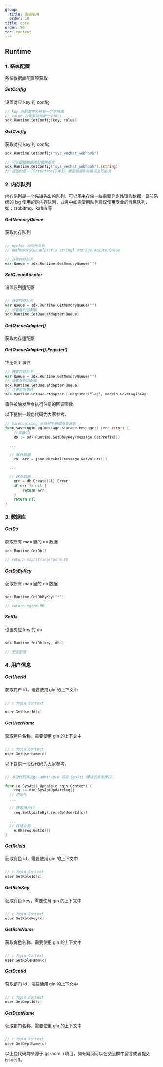 ```yaml
---
group:
  title: 高级使用
  order: 10
title: core
order: 90
toc: content
---
```


## Runtime

### 1. 系统配置

系统数据库配置项获取

##### SetConfig

设置对应 key 的 config

```go
// key 为配置项名称是一个字符串
// value 为配置项值是一个接口
sdk.Runtime.SetConfig(key, value)
```

##### GetConfig

获取对应 key 的 config

```go
sdk.Runtime.GetConfig("sys_wechat_webhook")

// 可以根据数据类型使用断言
sdk.Runtime.GetConfig("sys_wechat_webhook").(string)
// 返回的是一个interface{}类型，需要根据实际情况进行断言

```

### 2. 内存队列

内存队列是一个先进先出的队列，可以用来存储一些需要异步处理的数据，目前系统的 log 使用的是内存队列，业务中如需使用队列建议使用专业的消息队列，如：rabbitmq、kafka 等

##### GetMemoryQueue

获取内存队列

```go

// prefix 为队列名称
// GetMemoryQueue(prefix string) storage.AdapterQueue

// 获取内存队列
var Queue = sdk.Runtime.GetMemoryQueue("")


```

##### SetQueueAdapter

设置队列适配器

```go

// 获取内存队列
var Queue = sdk.Runtime.GetMemoryQueue("")
// 设置队列适配器
sdk.Runtime.SetQueueAdapter(Queue)

```

##### GetQueueAdapter()

获取内存适配器

##### GetQueueAdapter().Register()

注册监听事件

```go
// 获取内存队列
var Queue = sdk.Runtime.GetMemoryQueue("")
// 设置队列适配器
sdk.Runtime.SetQueueAdapter(Queue)
// 注册监听事件
sdk.Runtime.GetQueueAdapter().Register(“log”, models.SaveLoginLog)

```

事件被触发后会执行注册的回调函数

以下提供一段伪代码为大家参考。

```go
// SaveLoginLog 从队列中获取登录日志
func SaveLoginLog(message storage.Messager) (err error) {
	//准备db
	db := sdk.Runtime.GetDbByKey(message.GetPrefix())

  ...

  // 解析数据
	rb, err = json.Marshal(message.GetValues())

  ...

  // 保存数据
	err = db.Create(&l).Error
	if err != nil {
		return err
	}
	return nil
}
```

### 3. 数据库

##### GetDb

获取所有 map 里的 db 数据

```go
sdk.Runtime.GetDb()

// return map[string]*gorm.DB

```

##### GetDbByKey

获取所有 map 里的 db 数据

```go

sdk.Runtime.GetDbByKey("*")

// return *gorm.DB

```

##### SetDb

设置对应 key 的 db

```go

sdk.Runtime.SetDb(key, db )

// 无返回值

```

### 4. 用户信息

##### GetUserId

获取用户 id，需要使用 gin 的上下文中

```go

// c 为gin.Context

user.GetUserId(c)

```

##### GetUserName

获取用户名称，需要使用 gin 的上下文中

```go

// c 为gin.Context
user.GetUserName(c)

```

以下提供一段伪代码为大家参考。

```go

// 本段代码来自go-admin-pro 项目 SysApi 模块的修改接口；

func (e SysApi) Update(c *gin.Context) {
	req := dto.SysApiUpdateReq{}
  // 初始化
  ...

  // 获取用户id
	req.SetUpdateBy(user.GetUserId(c))

  ...
  // 存储业务
	e.OK(req.GetId())
}
```

##### GetRoleId

获取角色 id，需要使用 gin 的上下文中

```go

// c 为gin.Context
user.GetRoleId(c)

```

##### GetRoleKey

获取角色 key，需要使用 gin 的上下文中

```go

// c 为gin.Context
user.GetRoleKey(c)

```

##### GetRoleName

获取角色名称，需要使用 gin 的上下文中

```go

// c 为gin.Context
user.GetRoleName(c)

```

##### GetDeptId

获取部门 id，需要使用 gin 的上下文中

```go

// c 为gin.Context
user.GetDeptId(c)

```

##### GetDeptName

获取部门名称，需要使用 gin 的上下文中

```go

// c 为gin.Context
user.GetDeptName(c)

```

以上伪代码均来源于 go-admin 项目，如有疑问可以在交流群中留言或者提交 issuesß。
